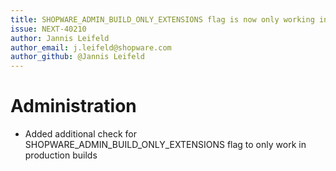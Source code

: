 ```yaml
---
title: SHOPWARE_ADMIN_BUILD_ONLY_EXTENSIONS flag is now only working in production builds
issue: NEXT-40210
author: Jannis Leifeld
author_email: j.leifeld@shopware.com
author_github: @Jannis Leifeld
---
```

# Administration
* Added additional check for SHOPWARE_ADMIN_BUILD_ONLY_EXTENSIONS flag to only work in production builds
